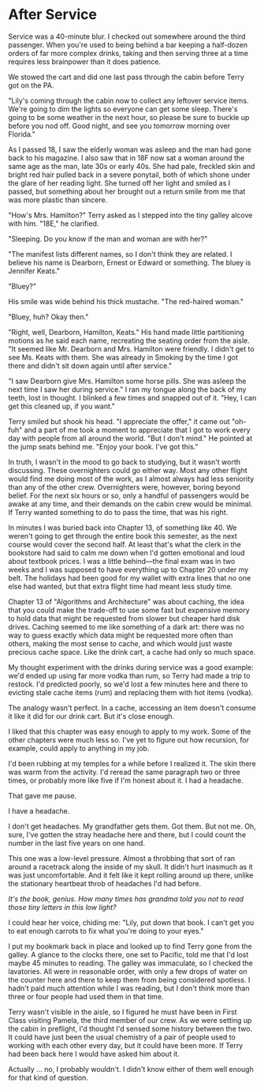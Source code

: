 # After Service

Service was a 40-minute blur. 
I checked out somewhere around the third passenger. 
When you're used to being behind a bar keeping a half-dozen orders of far more complex drinks, taking and then serving three at a time requires less brainpower than it does patience.

We stowed the cart and did one last pass through the cabin before Terry got on the PA.

"Lily's coming through the cabin now to collect any leftover service items. 
We're going to dim the lights so everyone can get some sleep. 
There's going to be some weather in the next hour, so please be sure to buckle up before you nod off. 
Good night, and see you tomorrow morning over Florida."

As I passed 18, I saw the elderly woman was asleep and the man had gone back to his magazine. 
I also saw that in 18F now sat a woman around the same age as the man, late 30s or early 40s. 
She had pale, freckled skin and bright red hair pulled back in a severe ponytail, both of which shone under the glare of her reading light. 
She turned off her light and smiled as I passed, but something about her brought out a return smile from me that was more plastic than sincere.

"How's Mrs. Hamilton?" Terry asked as I stepped into the tiny galley alcove with him. 
"18E," he clarified.

"Sleeping. 
Do you know if the man and woman are with her?"

"The manifest lists different names, so I don't think they are related. 
I believe his name is Dearborn, Ernest or Edward or something. 
The bluey is Jennifer Keats."

"Bluey?"

His smile was wide behind his thick mustache. 
"The red-haired woman."

"Bluey, huh?  Okay then."

"Right, well, Dearborn, Hamilton, Keats."  His hand made little partitioning motions as he said each name, recreating the seating order from the aisle. 
"It seemed like Mr. Dearborn and Mrs. Hamilton were friendly. 
I didn't get to see Ms. Keats with them. 
She was already in Smoking by the time I got there and didn't sit down again until after service."

"I saw Dearborn give Mrs. Hamilton some horse pills. 
She was asleep the next time I saw her during service."
I ran my tongue along the back of my teeth, lost in thought. 
I blinked a few times and snapped out of it. 
"Hey, I can get this cleaned up, if you want."

Terry smiled but shook his head. 
"I appreciate the offer," it came out "oh-fuh" and a part of me took a moment to appreciate that I got to work every day with people from all around the world. 
"But I don't mind."
He pointed at the jump seats behind me. 
"Enjoy your book. 
I've got this."

In truth, I wasn't in the mood to go back to studying, but it wasn't worth discussing. 
These overnighters could go either way. 
Most any other flight would find me doing most of the work, as I almost always had less seniority than any of the other crew. 
Overnighters were, however, boring beyond belief. 
For the next six hours or so, only a handful of passengers would be awake at any time, and their demands on the cabin crew would be minimal. 
If Terry wanted something to do to pass the time, that was his right.

In minutes I was buried back into Chapter 13, of something like 40. 
We weren't going to get through the entire book this semester, as the next course would cover the second half. 
At least that's what the clerk in the bookstore had said to calm me down when I'd gotten emotional and loud about textbook prices. 
I was a little behind—the final exam was in two weeks and I was supposed to have everything up to Chapter 20 under my belt. 
The holidays had been good for my wallet with extra lines that no one else had wanted, but that extra flight time had meant less study time.

Chapter 13 of "Algorithms and Architecture" was about caching, the idea that you could make the trade-off to use some fast but expensive memory to hold data that might be requested from slower but cheaper hard disk drives. 
Caching seemed to me like something of a dark art: there was no way to guess exactly which data might be requested more often than others, making the most sense to cache, and which would just waste precious cache space.
Like the drink cart, a cache had only so much space.

My thought experiment with the drinks during service was a good example: we'd ended up using far more vodka than rum, so Terry had made a trip to restock. 
I'd predicted poorly, so we'd lost a few minutes here and there to evicting stale cache items (rum) and replacing them with hot items (vodka).

The analogy wasn't perfect. 
In a cache, accessing an item doesn't consume it like it did for our drink cart. 
But it's close enough.

I liked that this chapter was easy enough to apply to my work. 
Some of the other chapters were much less so. 
I've yet to figure out how recursion, for example, could apply to anything in my job.

I'd been rubbing at my temples for a while before I realized it. 
The skin there was warm from the activity. 
I'd reread the same paragraph two or three times, or probably more like five if I'm honest about it. 
I had a headache.

That gave me pause.

I have a headache.

I don't get headaches. 
My grandfather gets them. 
Got them. 
But not me. 
Oh, sure, I've gotten the stray headache here and there, but I could count the number in the last five years on one hand.

This one was a low-level pressure. 
Almost a throbbing that sort of ran around a racetrack along the inside of my skull. 
It didn't hurt inasmuch as it was just uncomfortable. 
And it felt like it kept rolling around up there, unlike the stationary heartbeat throb of headaches I'd had before.

_It's the book, genius. 
How many times has grandma told you not to read those tiny letters in this low light?_

I could hear her voice, chiding me: "Lily, put down that book. 
I can't get you to eat enough carrots to fix what you're doing to your eyes."

I put my bookmark back in place and looked up to find Terry gone from the galley. 
A glance to the clocks there, one set to Pacific, told me that I'd lost maybe 45 minutes to reading. 
The galley was immaculate, so I checked the lavatories. 
All were in reasonable order, with only a few drops of water on the counter here and there to keep them from being considered spotless. 
I hadn't paid much attention while I was reading, but I don't think more than three or four people had used them in that time.

Terry wasn't visible in the aisle, so I figured he must have been in First Class visiting Pamela, the third member of our crew. 
As we were setting up the cabin in preflight, I'd thought I'd sensed some history between the two. 
It could have just been the usual chemistry of a pair of people used to working with each other every day, but it could have been more. 
If Terry had been back here I would have asked him about it.

Actually … no, I probably wouldn't. 
I didn't know either of them well enough for that kind of question.
